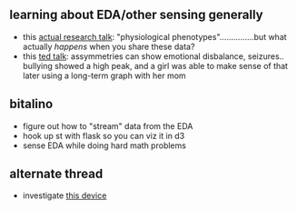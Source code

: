 ## learning about EDA/other sensing generally
- this [actual research talk](https://www.youtube.com/watch?v=nSasaqQV2xg): "physiological phenotypes"...............but what actually *happens* when you share these data?
- this [ted talk](https://www.youtube.com/watch?v=ujxriwApPP4): assymmetries can show emotional disbalance, seizures.. bullying showed a high peak, and a girl was able to make sense of that later using a long-term graph with her mom

## bitalino
- figure out how to "stream" data from the EDA
- hook up st with flask so you can viz it in d3
- sense EDA while doing hard math problems

## alternate thread
 - investigate [this device](http://neulog.com/)